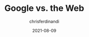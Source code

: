 ---
author: chrisferdinandi
date: 2021-08-09
permalink: false
tags:
  - google
  - web
  - meta
target_url: https://gomakethings.com/google-vs.-the-web/
title: Google vs. the Web
---